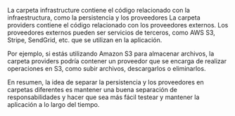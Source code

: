 La carpeta infrastructure contiene el código relacionado con la infraestructura, como la persistencia y los proveedores
La carpeta providers contiene el código relacionado con los proveedores externos. Los proveedores externos pueden ser servicios de terceros, como AWS S3, Stripe, SendGrid, etc. que se utilizan en la aplicación.

Por ejemplo, si estás utilizando Amazon S3 para almacenar archivos, la carpeta providers podría contener un proveedor que se encarga de realizar operaciones en S3, como subir archivos, descargarlos o eliminarlos.

En resumen, la idea de separar la persistencia y los proveedores en carpetas diferentes es mantener una buena separación de responsabilidades y hacer que sea más fácil testear y mantener la aplicación a lo largo del tiempo.
